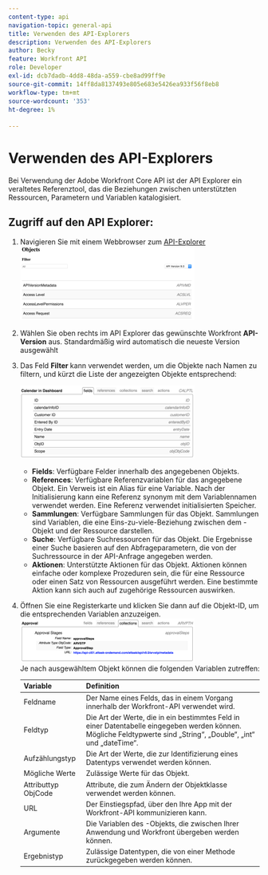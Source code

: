 ```yaml
---
content-type: api
navigation-topic: general-api
title: Verwenden des API-Explorers
description: Verwenden des API-Explorers
author: Becky
feature: Workfront API
role: Developer
exl-id: dcb7dadb-4dd8-48da-a559-cbe8ad99ff9e
source-git-commit: 14ff8da8137493e805e683e5426ea933f56f8eb8
workflow-type: tm+mt
source-wordcount: '353'
ht-degree: 1%

---
```



# Verwenden des API-Explorers

Bei Verwendung der Adobe Workfront Core API ist der API Explorer ein veraltetes Referenztool, das die Beziehungen zwischen unterstützten Ressourcen, Parametern und Variablen katalogisiert.

## Zugriff auf den API Explorer:

1. Navigieren Sie mit einem Webbrowser zum [API-Explorer](https://developer.adobe.com/workfront/api-explorer/)\
   ![](assets/mceclip1-350x149.png)

1. Wählen Sie oben rechts im API Explorer das gewünschte Workfront **API-Version** aus. Standardmäßig wird automatisch die neueste Version ausgewählt
1. Das Feld **Filter** kann verwendet werden, um die Objekte nach Namen zu filtern, und kürzt die Liste der angezeigten Objekte entsprechend:

   ![](assets/mceclip2-350x147.png)

   * **Fields**: Verfügbare Felder innerhalb des angegebenen Objekts.
   * **References**: Verfügbare Referenzvariablen für das angegebene Objekt. Ein Verweis ist ein Alias für eine Variable. Nach der Initialisierung kann eine Referenz synonym mit dem Variablennamen verwendet werden. Eine Referenz verwendet initialisierten Speicher.
   * **Sammlungen**: Verfügbare Sammlungen für das Objekt. Sammlungen sind Variablen, die eine Eins-zu-viele-Beziehung zwischen dem -Objekt und der Ressource darstellen.
   * **Suche**: Verfügbare Suchressourcen für das Objekt. Die Ergebnisse einer Suche basieren auf den Abfrageparametern, die von der Suchressource in der API-Anfrage angegeben werden.
   * **Aktionen**: Unterstützte Aktionen für das Objekt. Aktionen können einfache oder komplexe Prozeduren sein, die für eine Ressource oder einen Satz von Ressourcen ausgeführt werden. Eine bestimmte Aktion kann sich auch auf zugehörige Ressourcen auswirken.

1. Öffnen Sie eine Registerkarte und klicken Sie dann auf die Objekt-ID, um die entsprechenden Variablen anzuzeigen.\
   ![](assets/approval-350x89.png)\
   Je nach ausgewähltem Objekt können die folgenden Variablen zutreffen:

   | Variable | Definition |
   |---|---|
   | Feldname | Der Name eines Felds, das in einem Vorgang innerhalb der Workfront-API verwendet wird. |
   | Feldtyp | Die Art der Werte, die in ein bestimmtes Feld in einer Datentabelle eingegeben werden können. Mögliche Feldtypwerte sind „String“, „Double“, „int“ und „dateTime“. |
   | Aufzählungstyp | Die Art der Werte, die zur Identifizierung eines Datentyps verwendet werden können. |
   | Mögliche Werte | Zulässige Werte für das Objekt. |
   | Attributtyp ObjCode | Attribute, die zum Ändern der Objektklasse verwendet werden können. |
   | URL | Der Einstiegspfad, über den Ihre App mit der Workfront-API kommunizieren kann. |
   | Argumente | Die Variablen des -Objekts, die zwischen Ihrer Anwendung und Workfront übergeben werden können. |
   | Ergebnistyp | Zulässige Datentypen, die von einer Methode zurückgegeben werden können. |
